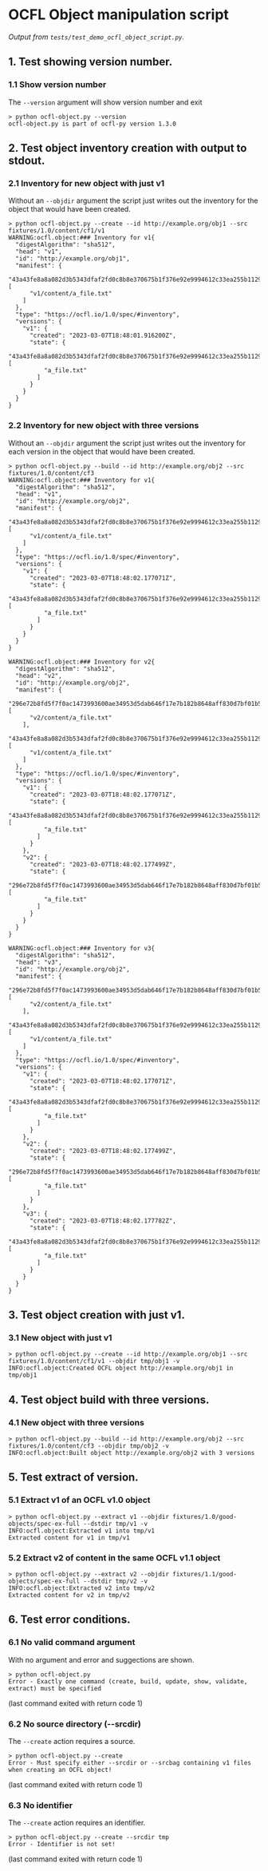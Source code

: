 # OCFL Object manipulation script

_Output from `tests/test_demo_ocfl_object_script.py`._

## 1. Test showing version number.

### 1.1 Show version number

The `--version` argument will show version number and exit

```
> python ocfl-object.py --version
ocfl-object.py is part of ocfl-py version 1.3.0
```


## 2. Test object inventory creation with output to stdout.

### 2.1 Inventory for new object with just v1

Without an `--objdir` argument the script just writes out the inventory for the object that would have been created.

```
> python ocfl-object.py --create --id http://example.org/obj1 --src fixtures/1.0/content/cf1/v1
WARNING:ocfl.object:### Inventory for v1{
  "digestAlgorithm": "sha512",
  "head": "v1",
  "id": "http://example.org/obj1",
  "manifest": {
    "43a43fe8a8a082d3b5343dfaf2fd0c8b8e370675b1f376e92e9994612c33ea255b11298269d72f797399ebb94edeefe53df243643676548f584fb8603ca53a0f": [
      "v1/content/a_file.txt"
    ]
  },
  "type": "https://ocfl.io/1.0/spec/#inventory",
  "versions": {
    "v1": {
      "created": "2023-03-07T18:48:01.916200Z",
      "state": {
        "43a43fe8a8a082d3b5343dfaf2fd0c8b8e370675b1f376e92e9994612c33ea255b11298269d72f797399ebb94edeefe53df243643676548f584fb8603ca53a0f": [
          "a_file.txt"
        ]
      }
    }
  }
}

```


### 2.2 Inventory for new object with three versions

Without an `--objdir` argument the script just writes out the inventory for each version in the object that would have been created.

```
> python ocfl-object.py --build --id http://example.org/obj2 --src fixtures/1.0/content/cf3
WARNING:ocfl.object:### Inventory for v1{
  "digestAlgorithm": "sha512",
  "head": "v1",
  "id": "http://example.org/obj2",
  "manifest": {
    "43a43fe8a8a082d3b5343dfaf2fd0c8b8e370675b1f376e92e9994612c33ea255b11298269d72f797399ebb94edeefe53df243643676548f584fb8603ca53a0f": [
      "v1/content/a_file.txt"
    ]
  },
  "type": "https://ocfl.io/1.0/spec/#inventory",
  "versions": {
    "v1": {
      "created": "2023-03-07T18:48:02.177071Z",
      "state": {
        "43a43fe8a8a082d3b5343dfaf2fd0c8b8e370675b1f376e92e9994612c33ea255b11298269d72f797399ebb94edeefe53df243643676548f584fb8603ca53a0f": [
          "a_file.txt"
        ]
      }
    }
  }
}

WARNING:ocfl.object:### Inventory for v2{
  "digestAlgorithm": "sha512",
  "head": "v2",
  "id": "http://example.org/obj2",
  "manifest": {
    "296e72b8fd5f7f0ac1473993600ae34953d5dab646f17e7b182b8648aff830d7bf01b56490777cb3e72b33fcc1ae520506badea1032252d1a55fd7362e269975": [
      "v2/content/a_file.txt"
    ],
    "43a43fe8a8a082d3b5343dfaf2fd0c8b8e370675b1f376e92e9994612c33ea255b11298269d72f797399ebb94edeefe53df243643676548f584fb8603ca53a0f": [
      "v1/content/a_file.txt"
    ]
  },
  "type": "https://ocfl.io/1.0/spec/#inventory",
  "versions": {
    "v1": {
      "created": "2023-03-07T18:48:02.177071Z",
      "state": {
        "43a43fe8a8a082d3b5343dfaf2fd0c8b8e370675b1f376e92e9994612c33ea255b11298269d72f797399ebb94edeefe53df243643676548f584fb8603ca53a0f": [
          "a_file.txt"
        ]
      }
    },
    "v2": {
      "created": "2023-03-07T18:48:02.177499Z",
      "state": {
        "296e72b8fd5f7f0ac1473993600ae34953d5dab646f17e7b182b8648aff830d7bf01b56490777cb3e72b33fcc1ae520506badea1032252d1a55fd7362e269975": [
          "a_file.txt"
        ]
      }
    }
  }
}

WARNING:ocfl.object:### Inventory for v3{
  "digestAlgorithm": "sha512",
  "head": "v3",
  "id": "http://example.org/obj2",
  "manifest": {
    "296e72b8fd5f7f0ac1473993600ae34953d5dab646f17e7b182b8648aff830d7bf01b56490777cb3e72b33fcc1ae520506badea1032252d1a55fd7362e269975": [
      "v2/content/a_file.txt"
    ],
    "43a43fe8a8a082d3b5343dfaf2fd0c8b8e370675b1f376e92e9994612c33ea255b11298269d72f797399ebb94edeefe53df243643676548f584fb8603ca53a0f": [
      "v1/content/a_file.txt"
    ]
  },
  "type": "https://ocfl.io/1.0/spec/#inventory",
  "versions": {
    "v1": {
      "created": "2023-03-07T18:48:02.177071Z",
      "state": {
        "43a43fe8a8a082d3b5343dfaf2fd0c8b8e370675b1f376e92e9994612c33ea255b11298269d72f797399ebb94edeefe53df243643676548f584fb8603ca53a0f": [
          "a_file.txt"
        ]
      }
    },
    "v2": {
      "created": "2023-03-07T18:48:02.177499Z",
      "state": {
        "296e72b8fd5f7f0ac1473993600ae34953d5dab646f17e7b182b8648aff830d7bf01b56490777cb3e72b33fcc1ae520506badea1032252d1a55fd7362e269975": [
          "a_file.txt"
        ]
      }
    },
    "v3": {
      "created": "2023-03-07T18:48:02.177782Z",
      "state": {
        "43a43fe8a8a082d3b5343dfaf2fd0c8b8e370675b1f376e92e9994612c33ea255b11298269d72f797399ebb94edeefe53df243643676548f584fb8603ca53a0f": [
          "a_file.txt"
        ]
      }
    }
  }
}

```


## 3. Test object creation with just v1.

### 3.1 New object with just v1

```
> python ocfl-object.py --create --id http://example.org/obj1 --src fixtures/1.0/content/cf1/v1 --objdir tmp/obj1 -v
INFO:ocfl.object:Created OCFL object http://example.org/obj1 in tmp/obj1
```


## 4. Test object build with three versions.

### 4.1 New object with three versions

```
> python ocfl-object.py --build --id http://example.org/obj2 --src fixtures/1.0/content/cf3 --objdir tmp/obj2 -v
INFO:ocfl.object:Built object http://example.org/obj2 with 3 versions
```


## 5. Test extract of version.

### 5.1 Extract v1 of an OCFL v1.0 object

```
> python ocfl-object.py --extract v1 --objdir fixtures/1.0/good-objects/spec-ex-full --dstdir tmp/v1 -v
INFO:ocfl.object:Extracted v1 into tmp/v1
Extracted content for v1 in tmp/v1
```


### 5.2 Extract v2 of content in the same OCFL v1.1 object

```
> python ocfl-object.py --extract v2 --objdir fixtures/1.1/good-objects/spec-ex-full --dstdir tmp/v2 -v
INFO:ocfl.object:Extracted v2 into tmp/v2
Extracted content for v2 in tmp/v2
```


## 6. Test error conditions.

### 6.1 No valid command argument

With no argument and error and suggections are shown.

```
> python ocfl-object.py
Error - Exactly one command (create, build, update, show, validate, extract) must be specified
```

(last command exited with return code 1)


### 6.2 No source directory (--srcdir)

The `--create` action requires a source.

```
> python ocfl-object.py --create
Error - Must specify either --srcdir or --srcbag containing v1 files when creating an OCFL object!
```

(last command exited with return code 1)


### 6.3 No identifier

The `--create` action requires an identifier.

```
> python ocfl-object.py --create --srcdir tmp
Error - Identifier is not set!
```

(last command exited with return code 1)

